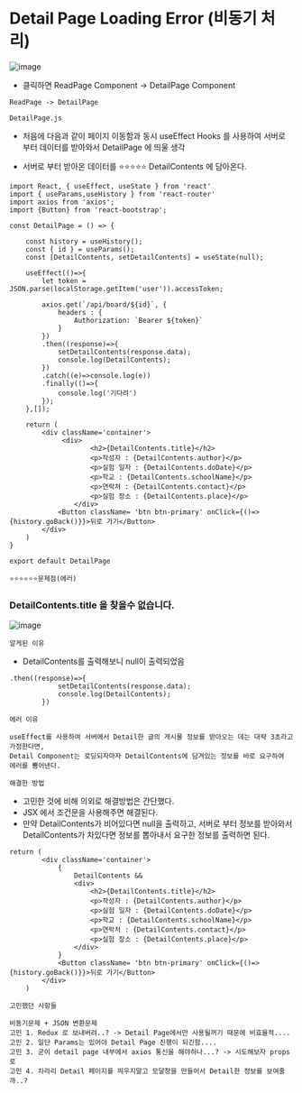 # Detail Page Loading Error (비동기 처리)

![image](https://user-images.githubusercontent.com/63600953/134448029-486242ec-09e1-42a6-b3af-d0190d738120.png)

* 클릭하면 ReadPage Component -> DetailPage Component
```
ReadPage -> DetailPage 
```

`DetailPage.js`
* 처음에 다음과 같이 페이지 이동함과 동시 useEffect Hooks 를 사용하여 서버로 부터 데이터를 받아와서 
DetailPage 에 띄울 생각
  
* 서버로 부터 받아온 데이터를 ⭐⭐⭐⭐⭐ DetailContents 에 담아온다. 

```
import React, { useEffect, useState } from 'react'
import { useParams,useHistory } from 'react-router'
import axios from 'axios'; 
import {Button} from 'react-bootstrap';

const DetailPage = () => {

    const history = useHistory(); 
    const { id } = useParams(); 
    const [DetailContents, setDetailContents] = useState(null); 
    
    useEffect(()=>{
        let token = JSON.parse(localStorage.getItem('user')).accessToken;

        axios.get(`/api/board/${id}`, {
            headers : {
                Authorization: `Bearer ${token}`
            }
        })
        .then((response)=>{
            setDetailContents(response.data);
            console.log(DetailContents); 
        })
        .catch((e)=>console.log(e))
        .finally(()=>{
            console.log('기다려')
        });
    },[]);

    return (
        <div className='container'>
             <div>
                    <h2>{DetailContents.title}</h2> 
                    <p>작성자 : {DetailContents.author}</p>
                    <p>실험 일자 : {DetailContents.doDate}</p>
                    <p>학교 : {DetailContents.schoolName}</p>
                    <p>연락처 : {DetailContents.contact}</p>
                    <p>실험 장소 : {DetailContents.place}</p>         
                </div>
            <Button className= 'btn btn-primary' onClick={()=>{history.goBack()}}>뒤로 가기</Button>
        </div>
    )
}

export default DetailPage
```

`⭐⭐⭐⭐⭐⭐문제점(에러)`
### DetailContents.title 을 찾을수 없습니다. 
![image](https://user-images.githubusercontent.com/63600953/134448542-a3f37b39-8db8-43b6-9a4a-f4d5f7656ceb.png)

`알게된 이유`
* DetailContents를 출력해보니 null이 출력되었음
```
.then((response)=>{
            setDetailContents(response.data);
            console.log(DetailContents); 
        })
```


`에러 이유`
```
useEffect를 사용하여 서버에서 Detail한 글의 게시물 정보를 받아오는 데는 대략 3초라고 가정한다면, 
Detail Component는 로딩되자마자 DetailContents에 담겨있는 정보를 바로 요구하여 에러를 뿜어낸다. 
```

`해결한 방법`
* 고민한 것에 비해 의외로 해결방법은 간단했다. 
* JSX 에서 조건문을 사용해주면 해결된다. 
* 만약 DetailContents가 비어있다면 null을 출력하고, 서버로 부터 정보를 받아와서 DetailContents가 차있다면 정보를 뽑아내서 
요구한 정보를 출력하면 된다. 
  
```
return (
        <div className='container'>
            {
                DetailContents && 
                <div>
                    <h2>{DetailContents.title}</h2> 
                    <p>작성자 : {DetailContents.author}</p>
                    <p>실험 일자 : {DetailContents.doDate}</p>
                    <p>학교 : {DetailContents.schoolName}</p>
                    <p>연락처 : {DetailContents.contact}</p>
                    <p>실험 장소 : {DetailContents.place}</p>         
                </div>
            }
            <Button className= 'btn btn-primary' onClick={()=>{history.goBack()}}>뒤로 가기</Button>
        </div>
    )
```

`고민했던 사항들`
```
비동기문제 + JSON 변환문제
고민 1. Redux 로 보내버려..? -> Detail Page에서만 사용될꺼기 때문에 비효율적....
고민 2. 일단 Params는 있어야 Detail Page 진행이 되긴함....
고민 3. 굳이 detail page 내부에서 axios 통신을 해야하나...? -> 시도해보자 props로
고민 4. 차라리 Detail 페이지를 띄우지말고 모달창을 만들어서 Detail한 정보를 보여줄까..? 
```